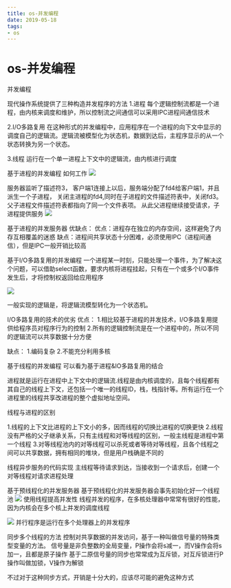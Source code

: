 ```yaml
--- 
title: os-并发编程 
date: 2019-05-18
tags: 
- os 
---
```

# os-并发编程
并发编程

现代操作系统提供了三种构造并发程序的方法
1.进程
每个逻辑控制流都是一个进程，由内核来调度和维护，所以控制流之间通信可以采用IPC进程间通信技术

2.I/O多路复用
在这种形式的并发编程中，应用程序在一个进程的向下文中显示的调度自己的逻辑流。逻辑流被模型化为状态机，数据到达后，主程序显示的从一个状态转换为另一个状态。

3.线程
运行在一个单一进程上下文中的逻辑流，由内核进行调度

基于进程的并发编程
如何工作
![](https://cdn.jsdelivr.net/gh/nber1994/fu0k@master/uPic/20190517151619817_1789604800.png)

服务器监听了描述符3，
客户端1连接上以后，服务端分配了fd4给客户端1，并且派生一个子进程，
关闭主进程的fd4,同时在子进程的文件描述符表中，关闭fd3。
父子进程文件描述符表都指向了同一个文件表项。
从此父进程继续接受请求，子进程提供服务
![](https://cdn.jsdelivr.net/gh/nber1994/fu0k@master/uPic/20190517151808053_1086149983.png)

基于进程的并发服务器
优缺点：
优点：进程存在独立的内存空间，这样避免了内存互相覆盖的迷惑
缺点：进程间共享状态十分困难，必须使用IPC（进程间通信），但是IPC一般开销比较高

基于I/O多路复用的并发编程
一个进程某一时刻，只能处理一个事件，为了解决这个问题，可以借助select函数，要求内核将进程挂起，只有在一个或多个I/O事件发生后，才将控制权返回给应用程序

![](https://cdn.jsdelivr.net/gh/nber1994/fu0k@master/uPic/20190517151831618_1311764781.png)

一般实现的逻辑是，将逻辑流模型转化为一个状态机。

I/O多路复用的技术的优劣
优点：
1.相比较基于进程的并发技术，I/O多路复用提供给程序员对程序行为的控制
2.所有的逻辑控制流是在一个进程中的，所以不同的逻辑流可以共享数据十分方便

缺点：
1.编码复杂
2.不能充分利用多核


基于线程的并发编程
可以看为基于进程&IO多路复用的结合

进程就是运行在进程中上下文中的逻辑流.线程是由内核调度的，且每个线程都有其自己的线程上下文，还包括一个唯一的线程ID，栈，栈指针等。所有运行在一个进程里的线程共享改进程的整个虚拟地址空间。



线程与进程的区别

1.线程的上下文比进程的上下文小的多，因而线程的切换比进程的切换更快
2.线程没有严格的父子继承关系，只有主线程和对等线程的区别，一般主线程是进程中第一个线程
3.对等线程池内的对等线程可以杀死或者等待对等线程，且各个线程之间可以共享数据，拥有相同的堆块，但是用户栈确是不同的

线程异步服务的代码实现
主线程等待请求到达，当接收到一个请求后，创建一个对等线程对请求进程处理

基于预线程化的并发服务器
基于预线程化的并发服务器会事先初始化好一个线程池
![](https://cdn.jsdelivr.net/gh/nber1994/fu0k@master/uPic/20190517151934063_763554165.png)
使用线程提高并发性
线程并发的程序，在多核处理器中常常有很好的性能，因为内核会在多个核上并发的调度线程

![](https://cdn.jsdelivr.net/gh/nber1994/fu0k@master/uPic/20190517152007888_1840060330.png)
并行程序是运行在多个处理器上的并发程序

同步多个线程的方法
控制对共享数据的并发访问，基于一种叫做信号量的特殊类型变量的方法。
信号量是非负整数的全局变量，P操作会将s减一，而V操作会将s加一，且都是原子操作
基于二原信号量的同步也常常成为互斥锁，对互斥锁进行P操作叫做加锁，V操作为解锁

不过对于这种同步方式，开销是十分大的，应该尽可能的避免这种方式
